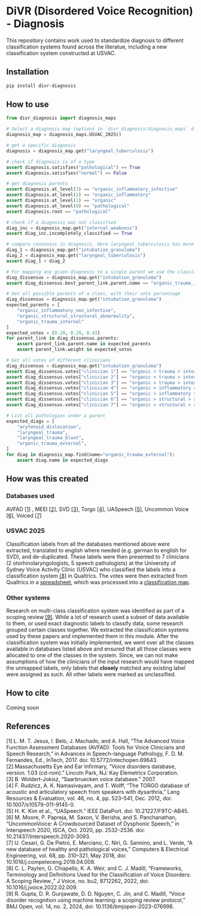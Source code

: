 # DiVR (Disordered Voice Recognition) - Diagnosis

This repository contains work used to standardize diagnosis to different classification systems found across the literatue, including a new classification system constructed at USVAC.

## Installation

```sh
pip install divr-diagnosis
```

## How to use

```python
from divr_diagnosis import diagnosis_maps

# Select a diagnosis map (options in `divr_diagnosis/diagnosis_maps` director)
diagnosis_map = diagnosis_maps.USVAC_2025()

# get a specific diagnosis
diagnosis = diagnosis_map.get("laryngeal_tuberculosis")

# check if diagnosis is of a type
assert diagnosis.satisfies("pathological") == True
assert diagnosis.satisfies("normal") == False

# get diagnosis parents
assert diagnosis.at_level(3) == "organic_inflammatory_infective"
assert diagnosis.at_level(2) == "organic_inflammatory"
assert diagnosis.at_level(1) == "organic"
assert diagnosis.at_level(0) == "pathological"
assert diagnosis.root == "pathological"

# check if a diagnosis was not classified
diag_inc = diagnosis_map.get("internal_weakness")
assert diag_inc.incompletely_classified == True

# compare consensus in diagnosis. Here laryngeal_tuberculosis has more consensus than intubation_granuloma
diag_1 = diagnosis_map.get("intubation_granuloma")
diag_2 = diagnosis_map.get("laryngeal_tuberculosis")
assert diag_1 < diag_2

# For mapping any given diagnosis to a single parent we use the classification that had the max vote
diag_dissensus = diagnosis_map.get("intubation_granuloma")
assert diag_dissensus.best_parent_link.parent.name == "organic_trauma_internal"

# Get all possible parents of a class, with their vote percentage
diag_dissensus = diagnosis_map.get("intubation_granuloma")
expected_parents = [
    "organic_inflammatory_non_infective",
    "organic_structural_structural_abnormality",
    "organic_trauma_internal"
]
expected_votes = [0.29, 0.29, 0.43]
for parent_link in diag_dissensus.parents:
    assert parent_link.parent.name in expected_parents
    assert parent_link.weight in expected_votes

# Get all votes of different clinicians
diag_dissensus = diagnosis_map.get("intubation_granuloma")
assert diag_dissensus.votes["clinician 1"] == "organic > trauma > internal"
assert diag_dissensus.votes["clinician 2"] == "organic > trauma > internal"
assert diag_dissensus.votes["clinician 3"] == "organic > trauma > internal"
assert diag_dissensus.votes["clinician 4"] == "organic > inflammatory > non_infective"
assert diag_dissensus.votes["clinician 5"] == "organic > inflammatory > non_infective"
assert diag_dissensus.votes["clinician 6"] == "organic > structural > structural_abnormality"
assert diag_dissensus.votes["clinician 7"] == "organic > structural > structural_abnormality"

# List all pathologies under a parent
expected_diags = [
    "arytenoid_dislocation",
    "laryngeal_trauma",
    "laryngeal_trauma_blunt",
    "organic_trauma_external",
]
for diag in diagnosis_map.find(name="organic_trauma_external"):
    assert diag.name in expected_diags
```

## How was this created

### Databases used

AVFAD [[1]](#[1]) , MEEI [[2]](#[2]), SVD [[3]](#[3]), Torgo [[4]](#[4]), UASpeech [[5]](#[5]), Uncommon Voice [[6]](#[6]), Voiced [[7]](#[7])

### USVAC 2025

Classification labels from all the databases mentioned above were extracted, translated to english where needed (e.g. german to english for SVD), and de-duplicated. These labels were then presented to 7 clinicians (2 otorhinolaryngologists, 5 speech pathologists) at the University of Sydney Voice Activity Clinic (USVAC) who classified the labels into a classification system [[8]](#[8]) in Qualtrics. The votes were then extracted from Qualtrics in a [spreadsheet](tools/List%20of%20diagnosis.xlsx), which was processed into a [classification map](divr_diagnosis/diagnosis_maps/USVAC_2025.yml).

### Other systems

Research on multi-class classification system was identified as part of a scoping review [[9]](#[9]). While a lot of research used a subset of data available to them, or used exact diagnostic labels to classify data, some research grouped certain classes together. We extracted the classification systems used by these papers and implemented them in this module. After the classification system was initially implemented, we went over all the classes available in databases listed above and ensured that all those classes were allocated to one of the classes in the system. Since, we can not make assumptions of how the clinicians of the input research would have mapped the unmapped labels, only labels that **closely** matched any existing label were assigned as such. All other labels were marked as unclassified.

## How to cite

Coming soon

## References

<a id="[1]">[1]</a> L. M. T. Jesus, I. Belo, J. Machado, and A. Hall, “The Advanced Voice Function Assessment Databases (AVFAD): Tools for Voice Clinicians and Speech Research,” in Advances in Speech-language Pathology, F. D. M. Fernandes, Ed., InTech, 2017. doi: 10.5772/intechopen.69643.<br/>
<a id="[2]">[2]</a> Massachusetts Eye and Ear Infirmary, “Voice disorders database, version. 1.03 (cd-rom).” Lincoln Park, NJ: Kay Elemetrics Corporation.<br/>
<a id="[3]">[3]</a> B. Woldert-Jokisz, “Saarbruecken voice database.” 2007.<br/>
<a id="[4]">[4]</a> F. Rudzicz, A. K. Namasivayam, and T. Wolff, “The TORGO database of acoustic and articulatory speech from speakers with dysarthria,” Lang Resources & Evaluation, vol. 46, no. 4, pp. 523–541, Dec. 2012, doi: 10.1007/s10579-011-9145-0.<br/>
<a id="[5]">[5]</a> H. K. Kim et al., “UASpeech.” IEEE DataPort. doi: 10.21227/F9TC-AB45.<br/>
<a id="[6]">[6]</a> M. Moore, P. Papreja, M. Saxon, V. Berisha, and S. Panchanathan, “UncommonVoice: A Crowdsourced Dataset of Dysphonic Speech,” in Interspeech 2020, ISCA, Oct. 2020, pp. 2532–2536. doi: 10.21437/Interspeech.2020-3093.<br/>
<a id="[7]">[7]</a> U. Cesari, G. De Pietro, E. Marciano, C. Niri, G. Sannino, and L. Verde, “A new database of healthy and pathological voices,” Computers & Electrical Engineering, vol. 68, pp. 310–321, May 2018, doi: 10.1016/j.compeleceng.2018.04.008.<br/>
<a id="[8]">[8]</a> C. L. Payten, G. Chiapello, K. A. Weir, and C. J. Madill, “Frameworks, Terminology and Definitions Used for the Classification of Voice Disorders: A Scoping Review.,” J Voice, no. bu2, 8712262, 2022, doi: 10.1016/j.jvoice.2022.02.009.<br/>
<a id="[9]">[9]</a> R. Gupta, D. R. Gunjawate, D. D. Nguyen, C. Jin, and C. Madill, “Voice disorder recognition using machine learning: a scoping review protocol,” BMJ Open, vol. 14, no. 2, 2024, doi: 10.1136/bmjopen-2023-076998.
